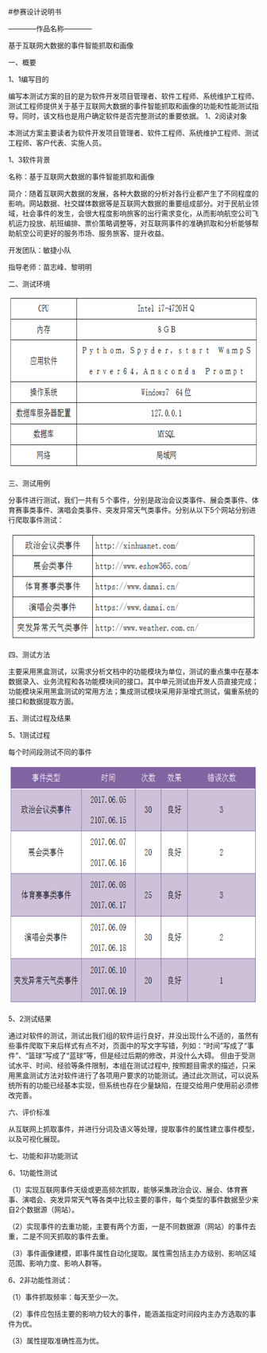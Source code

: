 #参赛设计说明书

————作品名称————

基于互联网大数据的事件智能抓取和画像

一、概要

1、1编写目的

编写本测试方案的目的是为软件开发项目管理者、软件工程师、系统维护工程师、测试工程师提供关于基于互联网大数据的事件智能抓取和画像的功能和性能测试指导。同时，该文档也是用户确定软件是否完整测试的重要依据。
1、2阅读对象

本测试方案主要读者为软件开发项目管理者、软件工程师、系统维护工程师、测试工程师、客户代表、实施人员。

1、3软件背景

名称：基于互联网大数据的事件智能抓取和画像

简介：随着互联网大数据的发展，各种大数据的分析对各行业都产生了不同程度的影响。网站数据、社交媒体数据等是互联网大数据的重要组成部分。对于民航业领域，社会事件的发生，会很大程度影响旅客的出行需求变化，从而影响航空公司飞机运力投放、航班编排、票价策略调整等，对互联网事件的准确抓取和分析能够帮助航空公司更好的服务市场、服务旅客、提升收益。

开发团队：敏捷小队

指导老师：苗志峰、黎明明

二、测试环境

<img src="images/15.png" width = "683px" height="350px" />

三、测试用例

分事件进行测试，我们一共有５个事件，分别是政治会议类事件、展会类事件、体育赛事类事件、演唱会类事件、突发异常天气类事件。分别从以下5个网站分别进行爬取事件测试：

<img src="images/16.png" width = "590px" height="220px" />

四、测试方法

主要采用黑盒测试，以需求分析文档中的功能模块为单位，测试的重点集中在基本数据录入、业务流程和各功能模块间的接口。其中单元测试由开发人员直接完成；功能模块采用黑盒测试的常用方法；集成测试模块采用非渐增式测试，偏重系统的接口和数据提取方面。

五、测试过程及结果

5、1测试过程

每个时间段测试不同的事件

<img src="images/17.png" width = "653px" height="486px" />

5、2测试结果

通过对软件的测试，测试出我们组的软件运行良好，并没出现什么不适的，虽然有些事件爬取下来后样式有点不对，页面中的写文字写错，列如：“时间”写成了“事件”、“篮球”写成了“蓝球”等，但是经过后期的修改，并没什么大碍。
但由于受测试水平、时间、经验等条件限制，本组在测试过程中, 按照题目需求的描述，只采用黑盒测试方法对软件进行了各项用户要求的功能测试。通过此次测试，可以说系统所有的功能已经基本实现，但系统也存在少量缺陷，在提交给用户使用前必须修改完善。

六、评价标准

从互联网上抓取事件，并进行分词及语义等处理，提取事件的属性建立事件模型，以及可视化展现。

七、功能和非功能测试

6、1功能性测试

（1）实现互联网事件天级或更高频次抓取，能够采集政治会议、展会、体育赛事、演唱会、突发异常天气等各类中比较主要的事件，每个类型的事件数据至少来自2个数据源（网站）。

（2）实现事件的去重功能，主要有两个方面，一是不同数据源（网站）的事件去重，二是不同天抓取的事件去重。

（3）事件画像建模，即事件属性自动化提取。属性需包括主办方级别、影响区域范围、影响力度、影响人群等。

6、2非功能性测试：

（1）事件抓取频率：每天至少一次。

（2）事件应包括主要的影响力较大的事件，能涵盖指定时间段内主办方选取的事件为优。

（3）属性提取准确性高为优。